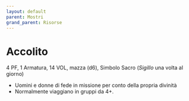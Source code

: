 ```yaml
---
layout: default
parent: Mostri
grand_parent: Risorse
---
```


# Accolito

4 PF, 1 Armatura, 14 VOL, mazza (d6), Simbolo Sacro (_Sigillo_ una volta al giorno) 
 
- Uomini e donne di fede in missione per conto della propria divinità
- Normalmente viaggiano in gruppi da 4+.
